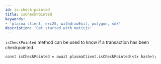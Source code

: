 ```yaml
---
id: is-check-pointed
title: isCheckPointed
keywords: 
- 'plasma client, erc20, withdrawExit, polygon, sdk'
description: 'Get started with maticjs'
---
```


`isCheckPointed` method can be used to know if a transaction has been checkpointed.

```
const isCheckPointed = await plasmaClient.isCheckPointed(<tx hash>);
```
